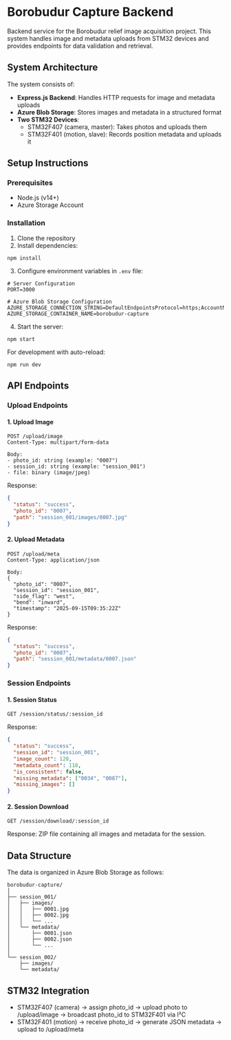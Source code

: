 # Borobudur Capture Backend

Backend service for the Borobudur relief image acquisition project. This system handles image and metadata uploads from STM32 devices and provides endpoints for data validation and retrieval.

## System Architecture

The system consists of:
- **Express.js Backend**: Handles HTTP requests for image and metadata uploads
- **Azure Blob Storage**: Stores images and metadata in a structured format
- **Two STM32 Devices**:
  - STM32F407 (camera, master): Takes photos and uploads them
  - STM32F401 (motion, slave): Records position metadata and uploads it

## Setup Instructions

### Prerequisites
- Node.js (v14+)
- Azure Storage Account

### Installation

1. Clone the repository
2. Install dependencies:
```
npm install
```

3. Configure environment variables in `.env` file:
```
# Server Configuration
PORT=3000

# Azure Blob Storage Configuration
AZURE_STORAGE_CONNECTION_STRING=DefaultEndpointsProtocol=https;AccountName=yourstorageaccount;AccountKey=yourstoragekey;EndpointSuffix=core.windows.net
AZURE_STORAGE_CONTAINER_NAME=borobudur-capture
```

4. Start the server:
```
npm start
```

For development with auto-reload:
```
npm run dev
```

## API Endpoints

### Upload Endpoints

#### 1. Upload Image
```
POST /upload/image
Content-Type: multipart/form-data

Body:
- photo_id: string (example: "0007")
- session_id: string (example: "session_001")
- file: binary (image/jpeg)
```

Response:
```json
{
  "status": "success",
  "photo_id": "0007",
  "path": "session_001/images/0007.jpg"
}
```

#### 2. Upload Metadata
```
POST /upload/meta
Content-Type: application/json

Body:
{
  "photo_id": "0007",
  "session_id": "session_001",
  "side_flag": "west",
  "bend": "inward",
  "timestamp": "2025-09-15T09:35:22Z"
}
```

Response:
```json
{
  "status": "success",
  "photo_id": "0007",
  "path": "session_001/metadata/0007.json"
}
```

### Session Endpoints

#### 1. Session Status
```
GET /session/status/:session_id
```

Response:
```json
{
  "status": "success",
  "session_id": "session_001",
  "image_count": 120,
  "metadata_count": 118,
  "is_consistent": false,
  "missing_metadata": ["0034", "0087"],
  "missing_images": []
}
```

#### 2. Session Download
```
GET /session/download/:session_id
```

Response: ZIP file containing all images and metadata for the session.

## Data Structure

The data is organized in Azure Blob Storage as follows:

```
borobudur-capture/
│
├── session_001/
│   ├── images/
│   │   ├── 0001.jpg
│   │   ├── 0002.jpg
│   │   └── ...
│   └── metadata/
│       ├── 0001.json
│       ├── 0002.json
│       └── ...
│
└── session_002/
    ├── images/
    └── metadata/
```

## STM32 Integration

- STM32F407 (camera) → assign photo_id → upload photo to /upload/image → broadcast photo_id to STM32F401 via I²C
- STM32F401 (motion) → receive photo_id → generate JSON metadata → upload to /upload/meta